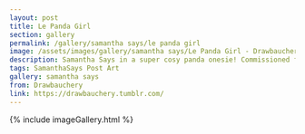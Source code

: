 ```yaml
---
layout: post
title: Le Panda Girl
section: gallery
permalink: /gallery/samantha says/le panda girl
image: /assets/images/gallery/samantha says/Le Panda Girl - Drawbauchery.webp
description: Samantha Says in a super cosy panda onesie! Commissioned from Drawbauchery.
tags: SamanthaSays Post Art
gallery: samantha says
from: Drawbauchery
link: https://drawbauchery.tumblr.com/
---
```

{% include imageGallery.html %}
